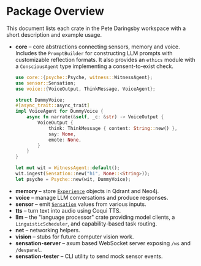 # Package Overview

This document lists each crate in the Pete Daringsby workspace with a short description and example usage.

- **core** – core abstractions connecting sensors, memory and voice. Includes the `PromptBuilder` for constructing LLM prompts with customizable reflection formats.
  It also provides an `ethics` module with a `ConsciousAgent` type implementing a consent-to-exist check.
  ```rust
  use core::{psyche::Psyche, witness::WitnessAgent};
  use sensor::Sensation;
  use voice::{VoiceOutput, ThinkMessage, VoiceAgent};

  struct DummyVoice;
  #[async_trait::async_trait]
  impl VoiceAgent for DummyVoice {
      async fn narrate(&self, _c: &str) -> VoiceOutput {
          VoiceOutput {
              think: ThinkMessage { content: String::new() },
              say: None,
              emote: None,
          }
      }
  }

  let mut wit = WitnessAgent::default();
  wit.ingest(Sensation::new("hi", None::<String>));
  let psyche = Psyche::new(wit, DummyVoice);
  ```
- **memory** – store [`Experience`](../memory/src/experience.rs) objects in Qdrant and Neo4j.
- **voice** – manage LLM conversations and produce responses.
- **sensor** – emit [`Sensation`](../sensor/src/sensation.rs) values from various inputs.
- **tts** – turn text into audio using Coqui TTS.
- **llm** – the "language processor" crate providing model clients, a
  `LinguisticScheduler`, and capability-based task routing.
- **net** – networking helpers.
- **vision** – stubs for future computer vision work.
- **sensation-server** – axum based WebSocket server exposing `/ws` and `/devpanel`.
- **sensation-tester** – CLI utility to send mock sensor events.
